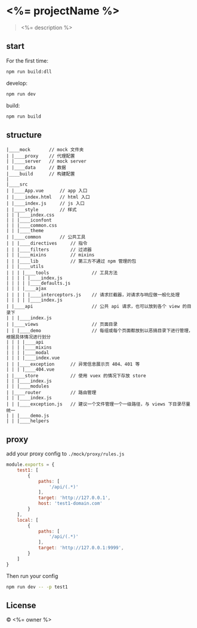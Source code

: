 # <%= projectName %>

> <%= description %>

## start

For the first time:

```bash
npm run build:dll
```

develop:

```bash
npm run dev
```

build:

```bash
npm run build
```

## structure

```
|____mock       // mock 文件夹
| |____proxy    // 代理配置
| |____server   // mock server
| |____data     // 数据
|____build      // 构建配置
|
|____src
| |____App.vue      // app 入口
| |____index.html   // html 入口
| |____index.js     // js 入口
| |____style        // 样式
| | |____index.css
| | |____iconfont
| | |____common.css
| | |____theme
| |____common       // 公共工具
| | |____directives     // 指令
| | |____filters        // 过滤器
| | |____mixins         // mixins
| | |____lib            // 第三方不通过 npm 管理的包
| | |____utils
| | | |____tools                // 工具方法
| | | | |____index.js
| | | | |____defaults.js
| | | |____ajax
| | | | |____interceptors.js    // 请求拦截器，对请求与响应做一般化处理
| | | | |____index.js
| |____api                      // 公共 api 请求，也可以放到各个 view 的目录下
| | |____index.js
| |____views                    // 页面目录
| | |____demo                   // 每组或每个页面都放到以恶搞目录下进行管理，根据具体情况进行划分
| | | |____api
| | | |____mixins
| | | |____modal
| | | |____index.vue
| | |____exception      // 异常信息展示页 404、401 等
| | | |____404.vue
| |____store            // 使用 vuex 的情况下存放 store
| | |____index.js
| | |____modules
| |____router           // 路由管理
| | |____index.js
| | |____exception.js   // 建议一个文件管理一个一级路径，与 views 下目录尽量统一
| | |____demo.js
| | |____helpers
```

## proxy

add your proxy config to `./mock/proxy/rules.js`

```javascript
module.exports = {
    test1: [
        {
            paths: [
                '/api/(.*)'
            ],
            target: 'http://127.0.0.1',
            host: 'test1-domain.com'
        }
    ],
    local: [
        {
            paths: [
                '/api/(.*)'
            ],
            target: 'http://127.0.0.1:9999',
        }
    ]
}
```

Then run your config

```bash
npm run dev -- -p test1
```

## License

&copy; <%= owner %>

